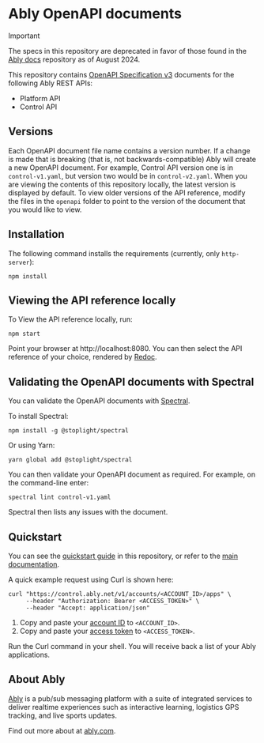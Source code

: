 # Ably OpenAPI documents

> [!IMPORTANT]
> The specs in this repository are deprecated in favor of those found in the [Ably docs](https://github.com/ably/docs/tree/main/static/open-specs) repository as of August 2024.

This repository contains [OpenAPI Specification v3](https://swagger.io/specification/) documents for the following Ably REST APIs:

- Platform API
- Control API

## Versions

Each OpenAPI document file name contains a version number. If a change is made that is breaking (that is, not backwards-compatible) Ably will create a new OpenAPI document. For example, Control API version one is in `control-v1.yaml`, but version two would be in `control-v2.yaml`. When you are viewing the contents of this repository locally, the latest version is displayed by default. To view older versions of the API reference, modify the files in the `openapi` folder to point to the version of the document that you would like to view.

## Installation

The following command installs the requirements (currently, only `http-server`):

```
npm install
```

## Viewing the API reference locally

To View the API reference locally, run:

```
npm start
```

Point your browser at http://localhost:8080. You can then select the API reference of your choice, rendered by [Redoc](https://github.com/Redocly/redoc).

## Validating the OpenAPI documents with Spectral

You can validate the OpenAPI documents with [Spectral](https://github.com/stoplightio/spectral).

To install Spectral:

```
npm install -g @stoplight/spectral
```

Or using Yarn:

```
yarn global add @stoplight/spectral
```

You can then validate your OpenAPI document as required. For example, on the command-line enter:

```
spectral lint control-v1.yaml
```

Spectral then lists any issues with the document.

## Quickstart

You can see the [quickstart guide](quickstart.md) in this repository, or refer to the [main documentation](https://ably.com/documentation).

A quick example request using Curl is shown here:

```
curl "https://control.ably.net/v1/accounts/<ACCOUNT_ID>/apps" \
     --header "Authorization: Bearer <ACCESS_TOKEN>" \
     --header "Accept: application/json"
```

1. Copy and paste your [account ID](https://ably.com/documentation/control-api#account-id) to `<ACCOUNT_ID>`.
2. Copy and paste your [access token](https://ably.com/documentation/control-api#authentication) to `<ACCESS_TOKEN>`.

Run the Curl command in your shell. You will receive back a list of your Ably applications.

## About Ably

[Ably](https://ably.com) is a pub/sub messaging platform with a suite of integrated services to deliver realtime experiences such as interactive learning, logistics GPS tracking, and live sports updates.

Find out more about at [ably.com](https://ably.com).
